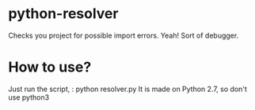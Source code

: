 # python-resolver
Checks you project for possible import errors.
Yeah! Sort of debugger.

# How to use?
Just run the script, : python resolver.py
It is made on Python 2.7, so don't use python3
